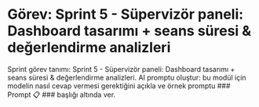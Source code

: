 # Görev: Sprint 5 - Süpervizör paneli: Dashboard tasarımı + seans süresi & değerlendirme analizleri

Sprint görev tanımı: Sprint 5 - Süpervizör paneli: Dashboard tasarımı + seans süresi & değerlendirme analizleri.
AI promptu oluştur: bu modül için modelin nasıl cevap vermesi gerektiğini açıkla ve örnek promptu ### Prompt 📋 ### başlığı altında ver.


